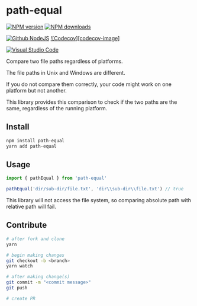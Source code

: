 # path-equal

[![NPM version][npm-image]][npm-url]
[![NPM downloads][downloads-image]][npm-url]

[![Github NodeJS][github-nodejs]][github-action-url]
[![Codecov][codecov-image]][codecov-url]

[![Visual Studio Code][vscode-image]][vscode-url]

Compare two file paths regardless of platforms.

The file paths in Unix and Windows are different.

If you do not compare them correctly,
your code might work on one platform but not another.

This library provides this comparison to check if the two paths are the same,
regardless of the running platform.

## Install

```sh
npm install path-equal
yarn add path-equal
```

## Usage

```ts
import { pathEqual } from 'path-equal'

pathEqual('dir/sub-dir/file.txt', 'dir\\sub-dir\\file.txt') // true
```

This library will not access the file system,
so comparing absolute path with relative path will fail.

## Contribute

```sh
# after fork and clone
yarn

# begin making changes
git checkout -b <branch>
yarn watch

# after making change(s)
git commit -m "<commit message>"
git push

# create PR
```

[codecov-url]: https://codecov.io/gh/unional/path-equal
[downloads-image]: https://img.shields.io/npm/dm/path-equal.svg?style=flat
[github-nodejs]: https://github.com/unional/path-equal/actions/workflows/release.yml/badge.svg
[github-action-url]: https://github.com/unional/path-equal/actions/workflows/release.yml
[npm-image]: https://img.shields.io/npm/v/path-equal.svg?style=flat
[npm-url]: https://npmjs.org/package/path-equal
[vscode-image]: https://img.shields.io/badge/vscode-ready-green.svg
[vscode-url]: https://code.visualstudio.com/
